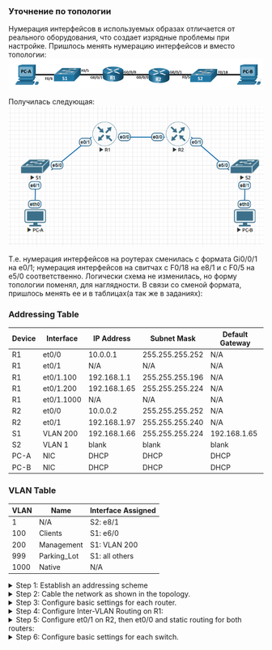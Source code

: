  
 ### Уточнение по топологии
Нумерация интерфейсов в используемых образах отличается от реального оборудования, что создает изрядные проблемы при настройке.  Пришлось менять нумерацию интерфейсов и вместо топологии:
![](https://github.com/Etherne1/otus_network_engineer/blob/main/Lab03/Pasted%20image%2020241020151723.png?raw=true)  

Получилась следующая:  
![](https://github.com/Etherne1/otus_network_engineer/blob/main/Lab03/Pasted%20image%2020241020152404.png?raw=true)

Т.е. нумерация интерфейсов на роутерах сменилась с формата Gi0/0/1 на e0/1; нумерация интерфейсов на свитчах с F0/18 на e8/1 и с F0/5 на e5/0 соответственно.
Логически схема не изменилась, но форму топологии поменял, для наглядности.
В связи со сменой формата, пришлось менять ее и в таблицах(а так же в заданиях):

###  Addressing Table
|Device|Interface|IP Address|Subnet Mask|Default Gateway|
|---|---|---|---|---|
|R1|et0/0|10.0.0.1|255.255.255.252|N/A|
|R1|et0/1|N/A|N/A|N/A|
|R1|et0/1.100|192.168.1.1|255.255.255.196|N/A|
|R1|et0/1.200|192.168.1.65|255.255.255.224|N/A|
|R1|et0/1.1000|N/A|N/A|N/A|
|R2|et0/0|10.0.0.2|255.255.255.252|N/A|
|R2|et0/1|192.168.1.97|255.255.255.240|N/A|
|S1|VLAN 200|192.168.1.66|255.255.255.224|192.168.1.65|
|S2|VLAN 1|blank|blank|blank|
|PC-A|NIC|DHCP|DHCP|DHCP|
|PC-B|NIC|DHCP|DHCP|DHCP|

### VLAN Table
|VLAN|Name|Interface Assigned|
|---|---|---|
|1|N/A|S2: e8/1|
|100|Clients|S1: e6/0|
|200|Management|S1: VLAN 200|
|999|Parking_Lot|S1: all others|
|1000|Native|N/A|

<details>
  <summary> Step 1: Establish an addressing scheme</summary>
 Subnet the network 192.168.1.0/24 to meet the following requirements: 

a. One subnet, “Subnet A”, supporting 58 hosts (the client VLAN at R1).
Subnet A: 
```
192.168.1.0/26
```

Record the first IP address in the Addressing Table for R1 et0/1.100.

b. One subnet, “Subnet B”, supporting 28 hosts (the management VLAN at R1).
Subnet B: 
```
192.168.1.64/27
```

Record the first IP address in the Addressing Table for R1 et0/1.200. Record the second IP address in the Address Table for S1 VLAN 200 and enter the associated default gateway.

c. One subnet, “Subnet C”, supporting 12 hosts (the client network at R2).
Subnet C: 
```
192.168.1.96/28
```

Record the first IP address in the Addressing Table for R2 et0/1.
  
</details>


<details>
  <summary> Step 2: Cable the network as shown in the topology.</summary>
  Done.
 </details>
 
<details>
 <summary> Step 3: Configure basic settings for each router.</summary>


```
ena
clock set 14:40:00 20 october 2024
conf t
no ip domain-lookup
banner motd "unauthorized access is prohibited"
line vty 0 4
 login local
 password cisco
 line con 0 
 password cisco
 logging syn
enable secret cisco
service password-encryption
end
wr
```

</details>

<details>
  <summary> Step 4:  Configure Inter-VLAN Routing on R1:</summary>
  
a. Activate interface et0/1 on the router.

```
Router(config)#int eth 0/1
Router(config-if)#no sh
Router(config-if)#
*Oct 20 16:21:22.079: %LINK-3-UPDOWN: Interface Ethernet0/1, changed state to up
*Oct 20 16:21:23.081: %LINEPROTO-5-UPDOWN: Line protocol on Interface Ethernet0/1, changed state to up
```


b. Configure sub-interfaces for each VLAN as required by the IP addressing table. All sub-interfaces use 802.1Q encapsulation and are assigned the first usable address from the IP address pool you have calculated. Ensure the sub-interface for the native VLAN does not have an IP address assigned. Include a description for each sub-interface.
```
int et0/1.100
enc dot 100
desc Clients
ip add 192.168.1.1 255.255.255.196
int et0/1.200
enc dot 200
desc Management
ip add 192.168.1.65 255.255.255.224
int et0/1.1000    
enc dot 1000
desc Native
```
c. Verify the sub-interfaces are operational.

  

```
Router#sh int desc | i 0/1
Et0/1                 up           up
Et0/1.100             up           up       Clients
Et0/1.200             up           up       Management
Et0/1.1000            up           up       Native
```
  </details>

<details>
  <summary> Step 5:  Configure et0/1 on R2, then et0/0 and static routing for both routers:</summary>


a. Configure et0/1 on R2 with the first IP address of Subnet C you calculated earlier.
```
R2(config)#int et0/1
R2(config-if)#ip add 192.168.1.97
R2(config-if)#ip add 192.168.1.97 255.255.255.240
R2(config-if)#no sh
*Oct 20 17:15:55.678: %LINK-3-UPDOWN: Interface Ethernet0/1, changed state to up
*Oct 20 17:15:56.679: %LINEPROTO-5-UPDOWN: Line protocol on Interface Ethernet0/1, changed state to up
```


b. Configure interface et0/0 for each router based on the IP Addressing table above.

```
R1(config)#int et0/0
R1(config-if)#ip add 10.0.0.1 255.255.255.252
R1(config-if)#no sh
*Oct 20 17:19:33.770: %LINK-3-UPDOWN: Interface Ethernet0/0, changed state to up
*Oct 20 17:19:34.770: %LINEPROTO-5-UPDOWN: Line protocol on Interface Ethernet0/0, changed state to up
```

```
R2(config)#int et0/0
R2(config-if)#ip add 10.0.0.2 255.255.255.252
R2(config-if)#no sh
*Oct 20 17:23:03.484: %LINK-3-UPDOWN: Interface Ethernet0/0, changed state to up
*Oct 20 17:23:04.488: %LINEPROTO-5-UPDOWN: Line protocol on Interface Ethernet0/0, changed state to up
```

c. Configure a default route on each router pointed to the IP address of et0/0 on the other router.

```
R1(config)#ip route 0.0.0.0 0.0.0.0 10.0.0.2
```

```
R2(config)#ip route 0.0.0.0 0.0.0.0 10.0.0.1
```

d. Verify static routing is working by pinging R2’s et0/1 address from R1.

```
R1#ping 10.0.0.2
Type escape sequence to abort.
Sending 5, 100-byte ICMP Echos to 10.0.0.2, timeout is 2 seconds:
!!!!!
Success rate is 100 percent (5/5), round-trip min/avg/max = 1/1/1 ms
```

e.  Save the running configuration to the startup configuration file.

```
R1#wr
Building configuration...
[OK]
```
```
R2#wr
Building configuration...
[OK]
```
  </details>



<details>
  <summary>  Step 6: Configure basic settings for each switch.</summary>

a.      Assign a device name to the switch.

b.      Disable DNS lookup to prevent the router from attempting to translate incorrectly entered commands as though they were host names.

c.      Assign **class** as the privileged EXEC encrypted password.

d.      Assign **cisco** as the console password and enable login.

e.      Assign **cisco** as the VTY password and enable login.

f.       Encrypt the plaintext passwords.

g.      Create a banner that warns anyone accessing the device that unauthorized access is prohibited.

h.      Save the running configuration to the startup configuration file.

i.        Set the clock on the switch to today’s time and date.

**Note**: Use the question mark (**?**) to help with the correct sequence of parameters needed to execute this command.

j.        Copy the running configuration to the startup configuration.


#### Все это сделано в рамках п.3, т.к. кроме hostname, первоначальную конфигурацию вводил через MultiExec.


  </details>